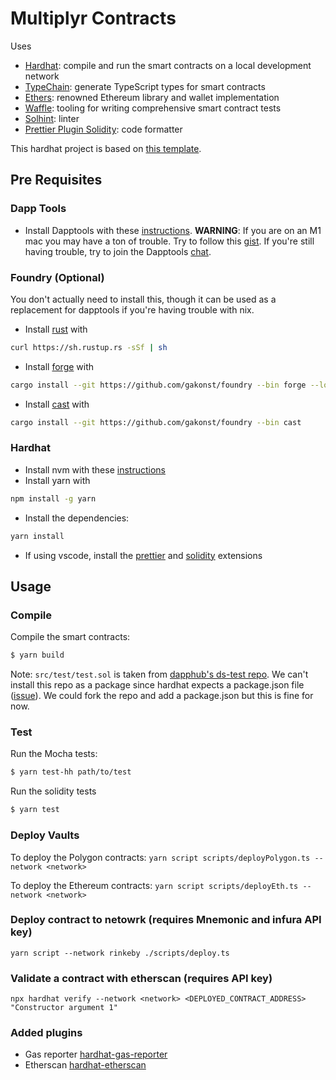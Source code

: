 # Multiplyr Contracts

Uses

- [Hardhat](https://github.com/nomiclabs/hardhat): compile and run the smart contracts on a local development network
- [TypeChain](https://github.com/ethereum-ts/TypeChain): generate TypeScript types for smart contracts
- [Ethers](https://github.com/ethers-io/ethers.js/): renowned Ethereum library and wallet implementation
- [Waffle](https://github.com/EthWorks/Waffle): tooling for writing comprehensive smart contract tests
- [Solhint](https://github.com/protofire/solhint): linter
- [Prettier Plugin Solidity](https://github.com/prettier-solidity/prettier-plugin-solidity): code formatter

This hardhat project is based on [this template](https://github.com/amanusk/hardhat-template).

## Pre Requisites

### Dapp Tools

- Install Dapptools with these [instructions](https://github.com/dapphub/dapptools#installation). **WARNING**: If you are on an M1 mac you may have a ton of trouble. Try to follow this [gist](https://gist.github.com/kendricktan/8463eb9561f30c521fcb10c4c2c95709). If you're still having trouble, try to join the Dapptools [chat](https://dapphub.chat/).

### Foundry (Optional)

You don't actually need to install this, though it can be used as a replacement for dapptools if you're having trouble with nix.

- Install [rust](https://doc.rust-lang.org/cargo/getting-started/installation.html) with

```sh
curl https://sh.rustup.rs -sSf | sh
```

- Install [forge](https://github.com/gakonst/foundry) with

```sh
cargo install --git https://github.com/gakonst/foundry --bin forge --locked
```

- Install [cast](https://github.com/gakonst/foundry/tree/master/cast) with

```sh
cargo install --git https://github.com/gakonst/foundry --bin cast
```

### Hardhat

- Install nvm with these [instructions](https://github.com/nvm-sh/nvm#install--update-script)
- Install yarn with

```sh
npm install -g yarn
```

- Install the dependencies:

```sh
yarn install
```

- If using vscode, install the [prettier](https://marketplace.visualstudio.com/items?itemName=esbenp.prettier-vscode) and [solidity](https://marketplace.visualstudio.com/items?itemName=JuanBlanco.solidity) extensions

## Usage

### Compile

Compile the smart contracts:

```sh
$ yarn build
```

Note: `src/test/test.sol` is taken from [dapphub's ds-test repo](https://github.com/dapphub/ds-test/blob/0a5da56b0d65960e6a994d2ec8245e6edd38c248/src/test.sol). We can't install this repo as a package since hardhat expects a package.json file ([issue](https://github.com/nomiclabs/hardhat/issues/1361)). We could fork the repo and add a package.json but this is fine for now.

### Test

Run the Mocha tests:

```sh
$ yarn test-hh path/to/test
```

Run the solidity tests

```sh
$ yarn test
```

### Deploy Vaults

To deploy the Polygon contracts:
`yarn script scripts/deployPolygon.ts --network <network>`

To deploy the Ethereum contracts:
`yarn script scripts/deployEth.ts --network <network>`

### Deploy contract to netowrk (requires Mnemonic and infura API key)

```
yarn script --network rinkeby ./scripts/deploy.ts
```

### Validate a contract with etherscan (requires API key)

```
npx hardhat verify --network <network> <DEPLOYED_CONTRACT_ADDRESS> "Constructor argument 1"
```

### Added plugins

- Gas reporter [hardhat-gas-reporter](https://hardhat.org/plugins/hardhat-gas-reporter.html)
- Etherscan [hardhat-etherscan](https://hardhat.org/plugins/nomiclabs-hardhat-etherscan.html)
